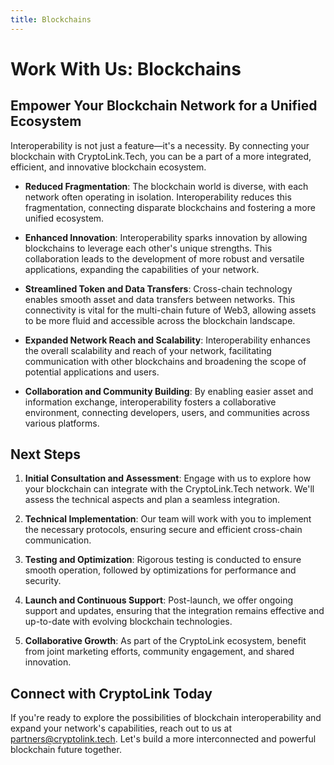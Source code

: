 ```yaml
---
title: Blockchains
---
```

# Work With Us: Blockchains

## Empower Your Blockchain Network for a Unified Ecosystem

Interoperability is not just a feature—it's a necessity. By connecting your blockchain with CryptoLink.Tech, you can be a part of a more integrated, efficient, and innovative blockchain ecosystem.

- **Reduced Fragmentation**: The blockchain world is diverse, with each network often operating in isolation. Interoperability reduces this fragmentation, connecting disparate blockchains and fostering a more unified ecosystem.

- **Enhanced Innovation**: Interoperability sparks innovation by allowing blockchains to leverage each other's unique strengths. This collaboration leads to the development of more robust and versatile applications, expanding the capabilities of your network.

- **Streamlined Token and Data Transfers**: Cross-chain technology enables smooth asset and data transfers between networks. This connectivity is vital for the multi-chain future of Web3, allowing assets to be more fluid and accessible across the blockchain landscape.

- **Expanded Network Reach and Scalability**: Interoperability enhances the overall scalability and reach of your network, facilitating communication with other blockchains and broadening the scope of potential applications and users.

- **Collaboration and Community Building**: By enabling easier asset and information exchange, interoperability fosters a collaborative environment, connecting developers, users, and communities across various platforms.

## Next Steps

1. **Initial Consultation and Assessment**: Engage with us to explore how your blockchain can integrate with the CryptoLink.Tech network. We'll assess the technical aspects and plan a seamless integration.

2. **Technical Implementation**: Our team will work with you to implement the necessary protocols, ensuring secure and efficient cross-chain communication.

3. **Testing and Optimization**: Rigorous testing is conducted to ensure smooth operation, followed by optimizations for performance and security.

4. **Launch and Continuous Support**: Post-launch, we offer ongoing support and updates, ensuring that the integration remains effective and up-to-date with evolving blockchain technologies.

5. **Collaborative Growth**: As part of the CryptoLink ecosystem, benefit from joint marketing efforts, community engagement, and shared innovation.

## Connect with CryptoLink Today

If you're ready to explore the possibilities of blockchain interoperability and expand your network's capabilities, reach out to us at [partners@cryptolink.tech](mailto:partners@cryptolink.tech). Let's build a more interconnected and powerful blockchain future together.
